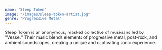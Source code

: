 ```yaml
---
name: "Sleep Token"
image: "/images/sleep-token-artist.jpg"
genre: "Progressive Metal"
---
```


Sleep Token is an anonymous, masked collective of musicians led by "Vessel." Their music blends elements of progressive metal, post-rock, and ambient soundscapes, creating a unique and captivating sonic experience.